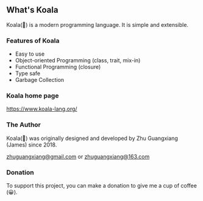 
## What's Koala

Koala(🐻) is a modern programming language.
It is simple and extensible.

### Features of Koala

- Easy to use
- Object-oriented Programming (class, trait, mix-in)
- Functional Programming (closure)
- Type safe
- Garbage Collection

### Koala home page

https://www.koala-lang.org/

### The Author

Koala(🐻) was originally designed and developed by Zhu Guangxiang (James) since 2018.

<zhuguangxiang@gmail.com> or <zhuguangxiang@163.com>

### Donation

To support this project, you can make a donation to give me a cup of coffee (😀).
